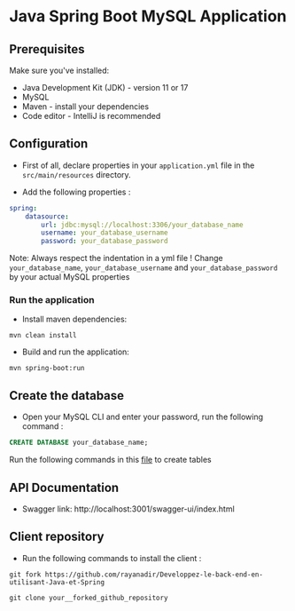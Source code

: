 # Java Spring Boot MySQL Application

## Prerequisites
Make sure you've installed:

* Java Development Kit (JDK) - version 11 or 17
* MySQL
* Maven - install your dependencies
* Code editor - IntelliJ is recommended

## Configuration
* First of all, declare properties in your `application.yml` file in the `src/main/resources` directory.

* Add the following properties :

```yml
spring:
    datasource:
        url: jdbc:mysql://localhost:3306/your_database_name
        username: your_database_username
        password: your_database_password
```
Note: Always respect the indentation in a yml file !
Change `your_database_name`, `your_database_username` and `your_database_password` by your actual MySQL properties

### Run the application
* Install maven dependencies:
```
mvn clean install
```

* Build and run the application: 
```
mvn spring-boot:run
```

## Create the database
* Open your MySQL CLI and enter your password, run the following command :

``` SQL
CREATE DATABASE your_database_name;
```
Run the following commands in this [file](https://github.com/rayanadir/Developpez-le-back-end-en-utilisant-Java-et-Spring/blob/main/ressources/sql/script.sql) to create tables

## API Documentation
* Swagger link: http://localhost:3001/swagger-ui/index.html

## Client repository
* Run the following commands to install the client :
```
git fork https://github.com/rayanadir/Developpez-le-back-end-en-utilisant-Java-et-Spring
```

```
git clone your__forked_github_repository
```